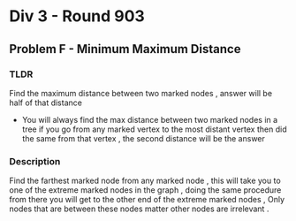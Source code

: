 # Div 3 - Round 903

## Problem F - Minimum Maximum Distance

### TLDR

Find the maximum distance between two marked nodes , answer will be half of that distance

- You will always find the max distance between two marked nodes in a tree if you go from any marked vertex to the most distant vertex then did the same from that vertex , the second distance will be the answer

### Description

Find the farthest marked node from any marked node , this will take you to one of the extreme marked nodes in the graph , doing the same procedure from there you will get to the other end of the extreme marked nodes , Only nodes that are between these nodes matter other nodes are irrelevant . 	
